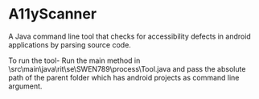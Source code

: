 # A11yScanner
A Java command line tool that checks for accessibility defects in android applications by parsing source code.

To run the tool-
Run the main method in \src\main\java\rit\se\SWEN789\process\Tool.java and pass the absolute path of the parent folder which has android projects as command line argument.

